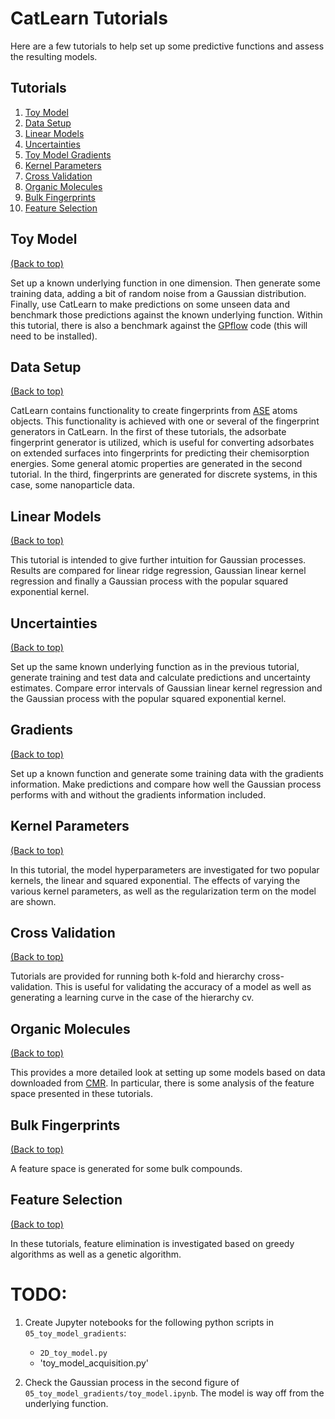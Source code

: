 # CatLearn Tutorials

Here are a few tutorials to help set up some predictive functions and assess the resulting models.

## Tutorials

1.  [Toy Model](#toy-model)
2.  [Data Setup](#data-setup)
3.  [Linear Models](#linear-models)
4.  [Uncertainties](#uncertainties)
5.  [Toy Model Gradients](#gradients)
6.  [Kernel Parameters](#kernel-parameters)
7.  [Cross Validation](#cross-validation)
8.  [Organic Molecules](#organic-molecules)
9.  [Bulk Fingerprints](#bulk-fingerprints)
10. [Feature Selection](#feature-selection)

## Toy Model

[(Back to top)](#atoml-tutorials)

Set up a known underlying function in one dimension. Then generate some training data, adding a bit of random noise from a Gaussian distribution. Finally, use CatLearn to make predictions on some unseen data and benchmark those predictions against the known underlying function. Within this tutorial, there is also a benchmark against the [GPflow](https://github.com/GPflow/GPflow) code (this will need to be installed).

## Data Setup

[(Back to top)](#atoml-tutorials)

CatLearn contains functionality to create fingerprints from [ASE](https://wiki.fysik.dtu.dk/ase/) atoms objects. This functionality is achieved with one or several of the fingerprint generators in CatLearn. In the first of these tutorials, the adsorbate fingerprint generator is utilized, which is useful for converting adsorbates on extended surfaces into fingerprints for predicting their chemisorption energies. Some general atomic properties are generated in the second tutorial. In the third, fingerprints are generated for discrete systems, in this case, some nanoparticle data.

## Linear Models

[(Back to top)](#atoml-tutorials)

This tutorial is intended to give further intuition for Gaussian processes. Results are compared for linear ridge regression, Gaussian linear kernel regression and finally a Gaussian process with the popular squared exponential kernel.

## Uncertainties

[(Back to top)](#atoml-tutorials)

Set up the same known underlying function as in the previous tutorial, generate training and test data and calculate predictions and uncertainty estimates. Compare error intervals of Gaussian linear kernel regression and the Gaussian process with the popular squared exponential kernel.

## Gradients

[(Back to top)](#atoml-tutorials)

Set up a known function and generate some training data with the gradients information. Make predictions and compare how well the Gaussian process performs with and without the gradients information included.

## Kernel Parameters

[(Back to top)](#atoml-tutorials)

In this tutorial, the model hyperparameters are investigated for two popular kernels, the linear and squared exponential. The effects of varying the various kernel parameters, as well as the regularization term on the model are shown.

## Cross Validation

[(Back to top)](#atoml-tutorials)

Tutorials are provided for running both k-fold and hierarchy cross-validation. This is useful for validating the accuracy of a model as well as generating a learning curve in the case of the hierarchy cv.

## Organic Molecules

[(Back to top)](#atoml-tutorials)

This provides a more detailed look at setting up some models based on data downloaded from [CMR](https://cmr.fysik.dtu.dk/). In particular, there is some analysis of the feature space presented in these tutorials.

## Bulk Fingerprints

[(Back to top)](#atoml-tutorials)

A feature space is generated for some bulk compounds.

## Feature Selection

[(Back to top)](#atoml-tutorials)

In these tutorials, feature elimination is investigated based on greedy algorithms as well as a genetic algorithm.


# TODO:
1. Create Jupyter notebooks for the following python scripts in
`05_toy_model_gradients`:
    * `2D_toy_model.py`
    * 'toy_model_acquisition.py'

2. Check the Gaussian process in the second figure of
`05_toy_model_gradients/toy_model.ipynb`. The model is way off from the
underlying function.
